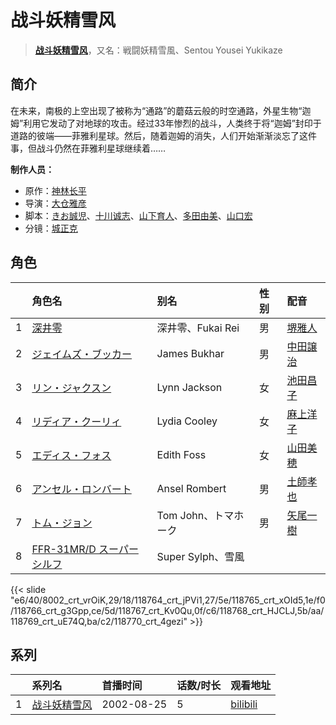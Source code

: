 # 战斗妖精雪风


> <u>**[战斗妖精雪风](http://bgm.tv/subject/2842)**</u>，又名：戦闘妖精雪風、Sentou Yousei Yukikaze

## 简介


在未来，南极的上空出现了被称为“通路”的蘑菇云般的时空通路，外星生物“迦姆”利用它发动了对地球的攻击。经过33年惨烈的战斗，人类终于将“迦姆”封印于道路的彼端——菲雅利星球。然后，随着迦姆的消失，人们开始渐渐淡忘了这件事，但战斗仍然在菲雅利星球继续着……

**制作人员：**
- 原作：[神林长平](http://bgm.tv/person/392)
- 导演：[大仓雅彦](http://bgm.tv/person/1930)
- 脚本：[きお誠児](http://bgm.tv/person/15444)、[十川诚志](http://bgm.tv/person/242)、[山下育人](http://bgm.tv/person/2753)、[多田由美](http://bgm.tv/person/15443)、[山口宏](http://bgm.tv/person/335)
- 分镜：[城正克](http://bgm.tv/person/26945)

## 角色

|     |   角色名   |   别名  | 性别 |  配音  |
|:--- |:------  |:----      |:---  |:--   |
| 1 | [深井零](http://bgm.tv/character/8002) | 深井零、Fukai Rei | 男 | [堺雅人](http://bgm.tv/person/4058) |
| 2 | [ジェイムズ・ブッカー](http://bgm.tv/character/118764) | James Bukhar | 男 | [中田譲治](http://bgm.tv/person/3971) |
| 3 | [リン・ジャクスン](http://bgm.tv/character/118765) | Lynn Jackson | 女 | [池田昌子](http://bgm.tv/person/4111) |
| 4 | [リディア・クーリィ](http://bgm.tv/character/118766) | Lydia Cooley | 女 | [麻上洋子](http://bgm.tv/person/4270) |
| 5 | [エディス・フォス](http://bgm.tv/character/118767) | Edith Foss | 女 | [山田美穂](http://bgm.tv/person/4146) |
| 6 | [アンセル・ロンバート](http://bgm.tv/character/118768) | Ansel Rombert | 男 | [土師孝也](http://bgm.tv/person/4378) |
| 7 | [トム・ジョン](http://bgm.tv/character/118769) | Tom John、トマホーク | 男 | [矢尾一樹](http://bgm.tv/person/4085) |
| 8 | [FFR-31MR/D スーパーシルフ](http://bgm.tv/character/118770) | Super Sylph、雪風 |  |  |

{{< slide "e6/40/8002_crt_vrOiK,29/18/118764_crt_jPVi1,27/5e/118765_crt_xOId5,1e/f0/118766_crt_g3Gpp,ce/5d/118767_crt_Kv0Qu,0f/c6/118768_crt_HJCLJ,5b/aa/118769_crt_uE74Q,ba/c2/118770_crt_4gezi" >}}

## 系列

|     |   系列名   |   首播时间  | 话数/时长  | 观看地址 |
|:---  |:------    |:----      |:---       |:---  |
| 1 |[战斗妖精雪风](https://bgm.tv/subject/2842)| 2002-08-25 | 5 | [bilibili](https://www.bilibili.com/bangumi/play/ss2702)  |



